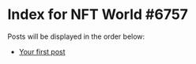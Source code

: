 # Index for NFT World #6757
Posts will be displayed in the order below:

- [Your first post](./001-first.md)


